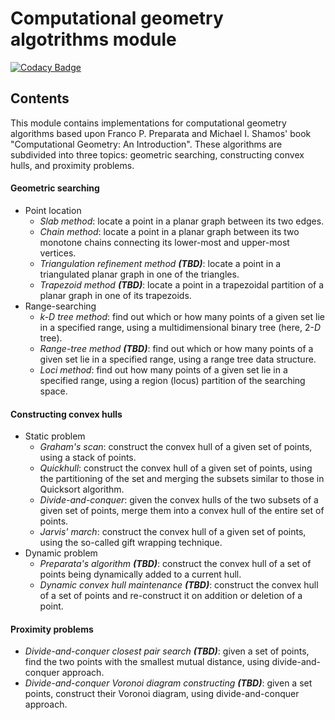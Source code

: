 # Computational geometry algotrithms module
[![Codacy Badge](https://app.codacy.com/project/badge/Grade/9630c9cb0ce44acdb3d2f4c15e27cde7)](https://www.codacy.com/gh/Chmele/geometry-module/dashboard?utm_source=github.com&amp;utm_medium=referral&amp;utm_content=Chmele/geometry-module&amp;utm_campaign=Badge_Grade)

## Contents
This module contains implementations for computational geometry algorithms based upon Franco P. Preparata and Michael I. Shamos' book "Computational Geometry: An Introduction". These algorithms are subdivided into three topics: geometric searching, constructing convex hulls, and proximity problems.
#### Geometric searching
* Point location
  * *Slab method*: locate a point in a planar graph between its two edges.
  * *Chain method*: locate a point in a planar graph between its two monotone chains connecting its lower-most and upper-most vertices.
  * *Triangulation refinement method **(TBD)***: locate a point in a triangulated planar graph in one of the triangles.
  * *Trapezoid method **(TBD)***:  locate a point in a trapezoidal partition of a planar graph in one of its trapezoids.
* Range-searching
  * *k-D tree method*: find out which or how many points of a given set lie in a specified range, using a multidimensional binary tree (here, 2-*D* tree).
  * *Range-tree method **(TBD)***: find out which or how many points of a given set lie in a specified range, using a range tree data structure.
  * *Loci method*: find out how many points of a given set lie in a specified range, using a region (locus) partition of the searching space.
#### Constructing convex hulls
* Static problem
  * *Graham's scan*: construct the convex hull of a given set of points, using a stack of points.
  * *Quickhull*: construct the convex hull of a given set of points, using the partitioning of the set and merging the subsets similar to those in Quicksort algorithm.
  * *Divide-and-conquer*: given the convex hulls of the two subsets of a given set of points, merge them into a convex hull of the entire set of points.
  * *Jarvis' march*: construct the convex hull of a given set of points, using the so-called gift wrapping technique.
* Dynamic problem
  * *Preparata's algorithm **(TBD)***: construct the convex hull of a set of points being dynamically added to a current hull.
  * *Dynamic convex hull maintenance **(TBD)***: construct the convex hull of a set of points and re-construct it on addition or deletion of a point.
#### Proximity problems
* *Divide-and-conquer closest pair search **(TBD)***: given a set of points, find the two points with the smallest mutual distance, using divide-and-conquer approach.
* *Divide-and-conquer Voronoi diagram constructing **(TBD)***: given a set points, construct their Voronoi diagram, using divide-and-conquer approach.
